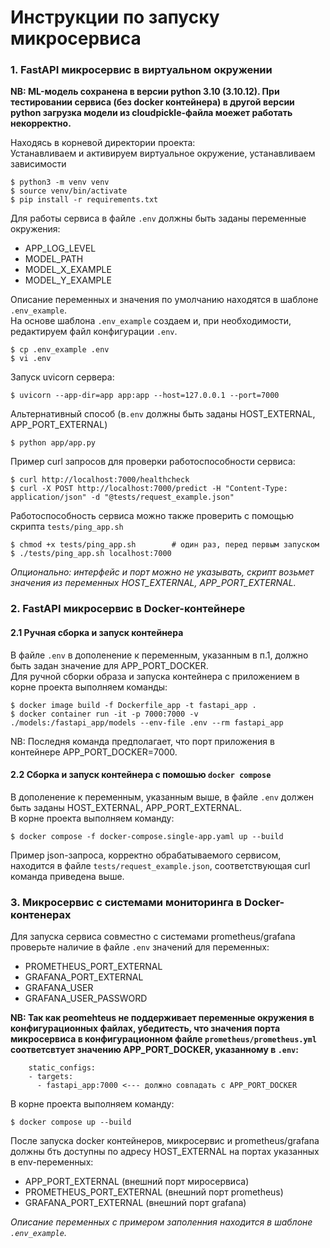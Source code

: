 # Инструкции по запуску микросервиса

### 1. FastAPI микросервис в виртуальном окружении

**NB: ML-модель сохранена в версии python 3.10 (3.10.12). При тестировании сервиса (без docker контейнера) в другой версии python загрузка модели из cloudpickle-файла моежет работать некорректно.**

Находясь в корневой директории проекта:   
Устанавливаем и активируем виртуальное окружение, устанавливаем зависимости
```
$ python3 -m venv venv
$ source venv/bin/activate
$ pip install -r requirements.txt
```
Для работы сервиса в файле `.env` должны быть заданы переменные окружения:
- APP_LOG_LEVEL
- MODEL_PATH
- MODEL_X_EXAMPLE
- MODEL_Y_EXAMPLE

Описание переменных и значения по умолчанию находятся в шаблоне `.env_example`.    
На основе шаблона `.env_example` cоздаем и, при необходимости, редактируем файл конфигурации `.env`.     
```
$ cp .env_example .env
$ vi .env
```
Запуск uvicorn сервера:
```
$ uvicorn --app-dir=app app:app --host=127.0.0.1 --port=7000
```
Альтернативный способ (в`.env` должны быть заданы HOST_EXTERNAL, APP_PORT_EXTERNAL)
```
$ python app/app.py
```
Пример сurl запросов для проверки работоспособности сервиса:
```
$ curl http://localhost:7000/healthcheck
$ curl -X POST http://localhost:7000/predict -H "Content-Type: application/json" -d "@tests/request_example.json"
```
Работоспособность сервиса можно также проверить с помощью скрипта `tests/ping_app.sh`
```
$ chmod +x tests/ping_app.sh        # один раз, перед первым запуском
$ ./tests/ping_app.sh localhost:7000
```
*Опционально: интерфейс и порт можно не указывать, скрипт возьмет значения из переменных HOST_EXTERNAL, APP_PORT_EXTERNAL.*

### 2. FastAPI микросервис в Docker-контейнере

#### 2.1 Ручная сборка и запуск контейнера 

В файле `.env` в дополенение к переменным, указанным в п.1, должно быть задан значение для APP_PORT_DOCKER.    
Для ручной сборки образа и запуска контейнера с приложением в корне проекта выполняем команды:
```
$ docker image build -f Dockerfile_app -t fastapi_app .
$ docker container run -it -p 7000:7000 -v ./models:/fastapi_app/models --env-file .env --rm fastapi_app
```
 NB: Последня команда предполагает, что порт приложения в контейнере APP_PORT_DOCKER=7000. 

#### 2.2 Сборка и запуск контейнера с помошью `docker compose`
В дополенение к переменным, указанным выше, в файле `.env` должен быть заданы HOST_EXTERNAL, APP_PORT_EXTERNAL.    
В корне проекта выполняем команду:
```
$ docker compose -f docker-compose.single-app.yaml up --build
```
Пример json-запроса, корректно обрабатываемого сервисом, находится в файле `tests/request_example.json`, соответствующая curl команда приведена выше.

### 3. Микросервис с системами мониторинга в Docker-контенерах

Для запуска сервиса совместно с системами prometheus/grafana проверьте наличие в файле `.env` значений для переменных:
- PROMETHEUS_PORT_EXTERNAL
- GRAFANA_PORT_EXTERNAL
- GRAFANA_USER
- GRAFANA_USER_PASSWORD

**NB: Так как peomehteus не поддерживает переменные окружения в конфигурационных файлах, убедитесть, что значения порта микросервиса в конфигурационном файле `prometheus/prometheus.yml` соответсвтует значению APP_PORT_DOCKER, указанному в `.env`:**
```
    static_configs:
    - targets:
      - fastapi_app:7000 <--- должно совпадать с APP_PORT_DOCKER
```

В корне проекта выполняем команду:
```
$ docker compose up --build
```
После запуска docker контейнеров, микросервис и prometheus/grafana должны бть доступны по адресу HOST_EXTERNAL на портах указанных в env-переменных:
- APP_PORT_EXTERNAL  (внешний порт миросервиса)
- PROMETHEUS_PORT_EXTERNAL (внешний порт prometheus)
- GRAFANA_PORT_EXTERNAL (внешний порт grafana)

*Описание переменных с примером заполенния находится в шаблоне `.env_example`.* 
